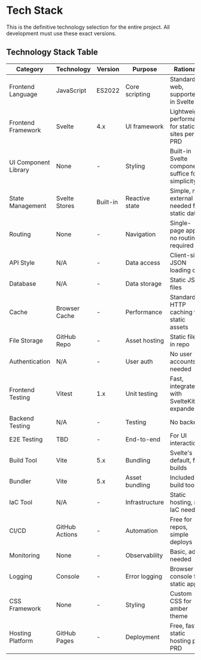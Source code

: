 # Tech Stack

This is the definitive technology selection for the entire project. All development must use these exact versions.

## Technology Stack Table

| Category | Technology | Version | Purpose | Rationale |
|----------|------------|---------|---------|-----------|
| Frontend Language | JavaScript | ES2022 | Core scripting | Standard for web, supported in Svelte |
| Frontend Framework | Svelte | 4.x | UI framework | Lightweight, performant for static sites per PRD |
| UI Component Library | None | - | Styling | Built-in Svelte components suffice for simplicity |
| State Management | Svelte Stores | Built-in | Reactive state | Simple, no external libs needed for static data |
| Routing | None | - | Navigation | Single-page app, no routing required |
| API Style | N/A | - | Data access | Client-side JSON loading only |
| Database | N/A | - | Data storage | Static JSON files |
| Cache | Browser Cache | - | Performance | Standard HTTP caching for static assets |
| File Storage | GitHub Repo | - | Asset hosting | Static files in repo |
| Authentication | N/A | - | User auth | No user accounts needed |
| Frontend Testing | Vitest | 1.x | Unit testing | Fast, integrates with SvelteKit if expanded |
| Backend Testing | N/A | - | Testing | No backend |
| E2E Testing | TBD | - | End-to-end | For UI interactions |
| Build Tool | Vite | 5.x | Bundling | Svelte's default, fast builds |
| Bundler | Vite | 5.x | Asset bundling | Included in build tool |
| IaC Tool | N/A | - | Infrastructure | Static hosting, no IaC needed |
| CI/CD | GitHub Actions | - | Automation | Free for repos, simple deploys |
| Monitoring | None | - | Observability | Basic, add if needed |
| Logging | Console | - | Error logging | Browser console for static app |
| CSS Framework | None | - | Styling | Custom CSS for amber theme |
| Hosting Platform | GitHub Pages | - | Deployment | Free, fast static hosting per PRD |
